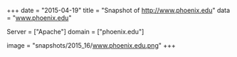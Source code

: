 
+++
date = "2015-04-19"
title = "Snapshot of http://www.phoenix.edu"
data = "www.phoenix.edu"

Server = ["Apache"]
domain = ["phoenix.edu"]

  image = "snapshots/2015_16/www.phoenix.edu.png"
+++
#
